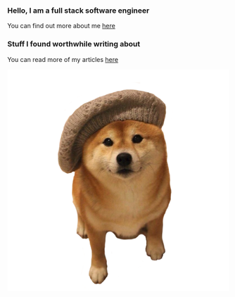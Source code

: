 ### Hello, I am a full stack software engineer

You can find out more about me [here]([website])

### Stuff I found worthwhile writing about

<!-- BLOG-POST-LIST:START -->
<!-- BLOG-POST-LIST:END -->

You can read more of my articles [here]([website]/articles)


![hello](https://raw.githubusercontent.com/alistaircol/alistaircol/master/assets/bonjour.png)

[website]: https://ac93.uk
[stackoverflow]: https://stackoverflow.com/users/5873008/alistaircol
[linkedin]: https://linkedin.com/in/alistaircol